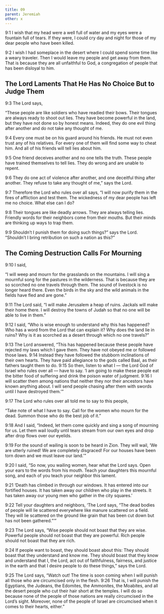 ```yaml
---
title: 09
parent: Jeremiah
other: x
---
```



<a name="9:1">9:1</a> I wish that my head were a well full of water
and my eyes were a fountain full of tears.
If they were, I could cry day and night
for those of my dear people who have been killed.

<a name="9:2">9:2</a> I wish I had someplace in the desert
where I could spend some time like a weary traveler.
Then I would leave my people
and get away from them.
That is because they are all unfaithful to God,
a congregation of people that has been disloyal to him.

## The Lord Laments That He Has No Choice But to Judge Them

<a name="9:3">9:3</a> The Lord says,

“These people are like soldiers who have readied their bows.
Their tongues are always ready to shoot out lies.
They have become powerful in the land,
but they have not done so by honest means.
Indeed, they do one evil thing after another
and do not take any thought of me.

<a name="9:4">9:4</a> Every one must be on his guard around his friends.
He must not even trust any of his relatives.
For every one of them will find some way to cheat him.
And all of his friends will tell lies about him.

<a name="9:5">9:5</a> One friend deceives another
and no one tells the truth.
These people have trained themselves to tell lies.
They do wrong and are unable to repent.

<a name="9:6">9:6</a> They do one act of violence after another,
and one deceitful thing after another.
They refuse to take any thought of me,”
says the Lord.

<a name="9:7">9:7</a> Therefore the Lord who rules over all says,
“I will now purify them in the fires of affliction and test them.
The wickedness of my dear people has left me no choice.
What else can I do?

<a name="9:8">9:8</a> Their tongues are like deadly arrows.
They are always telling lies.
Friendly words for their neighbors come from their mouths.
But their minds are thinking up ways to trap them.

<a name="9:9">9:9</a> Shouldn’t I punish them for doing such things?” says the Lord.
“Shouldn’t I bring retribution on such a nation as this?”

## The Coming Destruction Calls For Mourning

<a name="9:10">9:10</a> I said,

“I will weep and mourn for the grasslands on the mountains.
I will sing a mournful song for the pastures in the wilderness.
That is because they are so scorched no one travels through them.
The sound of livestock is no longer heard there.
Even the birds in the sky and the wild animals in the fields
have fled and are gone.”

<a name="9:11">9:11</a> The Lord said,
“I will make Jerusalem a heap of ruins.
Jackals will make their home there.
I will destroy the towns of Judah
so that no one will be able to live in them.”

<a name="9:12">9:12</a> I said,
“Who is wise enough to understand why this has happened?
Who has a word from the Lord that can explain it?
Why does the land lie in ruins?
Why is it as scorched as a desert through which no one travels?”

<a name="9:13">9:13</a> The Lord answered, “This has happened because these people have rejected my laws which I gave them. They have not obeyed me or followed those laws. <a name="9:14">9:14</a> Instead they have followed the stubborn inclinations of their own hearts. They have paid allegiance to the gods called Baal, as their fathers taught them to do. <a name="9:15">9:15</a> So then, listen to what I — the Lord God of Israel who rules over all — have to say. ‘I am going to make these people eat the bitter food of suffering and drink the poison water of judgment. <a name="9:16">9:16</a> I will scatter them among nations that neither they nor their ancestors have known anything about. I will send people chasing after them with swords until I have destroyed them.’”

<a name="9:17">9:17</a> The Lord who rules over all told me to say to this people,

“Take note of what I have to say.
Call for the women who mourn for the dead.
Summon those who do the best job of it.”

<a name="9:18">9:18</a> And I said, “Indeed, let them come quickly and sing a song of mourning for us.
Let them wail loudly until tears stream from our own eyes
and drop after drop flows over our eyelids.

<a name="9:19">9:19</a> For the sound of wailing is soon to be heard in Zion.
They will wail, ‘We are utterly ruined! We are completely disgraced!
For our houses have been torn down
and we must leave our land.’”

<a name="9:20">9:20</a> I said,
“So now, you wailing women, hear what the Lord says.
Open your ears to the words from his mouth.
Teach your daughters this mournful song,
and each of you teach your neighbor this lament.

<a name="9:21">9:21</a> ‘Death has climbed in through our windows.
It has entered into our fortified houses.
It has taken away our children who play in the streets.
It has taken away our young men who gather in the city squares.’

<a name="9:22">9:22</a> Tell your daughters and neighbors, ‘The Lord says,
“The dead bodies of people will lie scattered everywhere
like manure scattered on a field.
They will lie scattered on the ground
like grain that has been cut down but has not been gathered.”’”

<a name="9:23">9:23</a> The Lord says,
“Wise people should not boast that they are wise.
Powerful people should not boast that they are powerful.
Rich people should not boast that they are rich.

<a name="9:24">9:24</a> If people want to boast, they should boast about this:
They should boast that they understand and know me.
They should boast that they know and understand
that I, the Lord, act out of faithfulness, fairness, and justice in the earth
and that I desire people to do these things,”
says the Lord.

<a name="9:25">9:25</a> The Lord says, “Watch out! The time is soon coming when I will punish all those who are circumcised only in the flesh. <a name="9:26">9:26</a> That is, I will punish the Egyptians, the Judeans, the Edomites, the Ammonites, the Moabites, and all the desert people who cut their hair short at the temples. I will do so because none of the people of those nations are really circumcised in the Lord’s sight. Moreover, none of the people of Israel are circumcised when it comes to their hearts, either.”